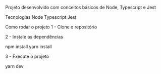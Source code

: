 Projeto desenvolvido com conceitos básicos de Node, Typescript e Jest

Tecnologias
Node
Typescript
Jest

Como rodar o projeto
1 - Clone o repositório

2 - Instale as dependências

npm install
yarn install

3 - Execute o projeto

yarn dev

